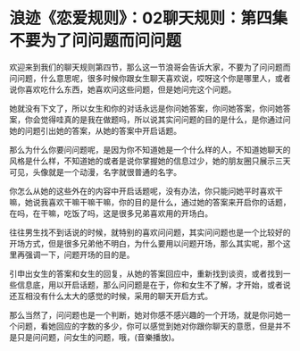 # 浪迹《恋爱规则》：02聊天规则：第四集不要为了问问题而问问题

欢迎来到我们的聊天规则第四节，那么这一节浪哥会告诉大家，不要为了问问题而问问题，什么意思呢，很多时候你跟女生聊天喜欢说，哎呀这个你是哪里人，或者说你喜欢吃什么东西，她喜欢问这些问题，但是她问完这个问题。

她就没有下文了，所以女生和你的对话永远是你问她答案，你问她答案，你问她答案，你会觉得哇真的是我在做题吗，所以说其实问问题的目的是什么，是你通过问她的问题引出她的答案，从她的答案中开启话题。

那么为什么你要问问题呢，是因为你不知道她是一个什么样的人，不知道她聊天的风格是什么样，不知道她的或者是说你掌握她的信息过少，她的朋友圈只展示三天可见，头像就是一个动漫，名字就很普通的名字。

你怎么从她的这些外在的内容中开启话题呢，没有办法，你只能问她平时喜欢干嘛，她说我喜欢干嘛干嘛干嘛，你的目的是什么，通过她的答案来开启你的话题，在吗，在干嘛，吃饭了吗，这是很多兄弟喜欢用的开场白。

往往男生找不到话说的时候，就特别的喜欢问问题，其实问问题也是一个比较好的开场方式，但是很多兄弟他不明白，为什么要用以问题开场，那么其实呢，那个这里再强调一下，问题开场的目的是。

引申出女生的答案和女生的回复，从她的答案回应中，重新找到谈资，或者找到一些信息底，用以开启话题，那么问问题是在于，你和女生不了解，才开始，或者说还互相没有什么太大的感觉的时候，采用的聊天开启方式。

那么当然了，问问题也是一个判断，她对你感不感兴趣的一个开场，就是你问她一个问题，看她回应的字数的多少，你可以感觉到她对你跟你聊天的意愿，但是并不是只是问问题，问女生的问题，哦，(音樂播放)。

